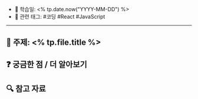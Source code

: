 
- 📅 학습일: <% tp.date.now("YYYY-MM-DD") %>
- 🧩 관련 태그: #코딩 #React #JavaScript

---

## 📘 주제: <% tp.file.title %>



## ❓ 궁금한 점 / 더 알아보기


## 🔍 참고 자료

